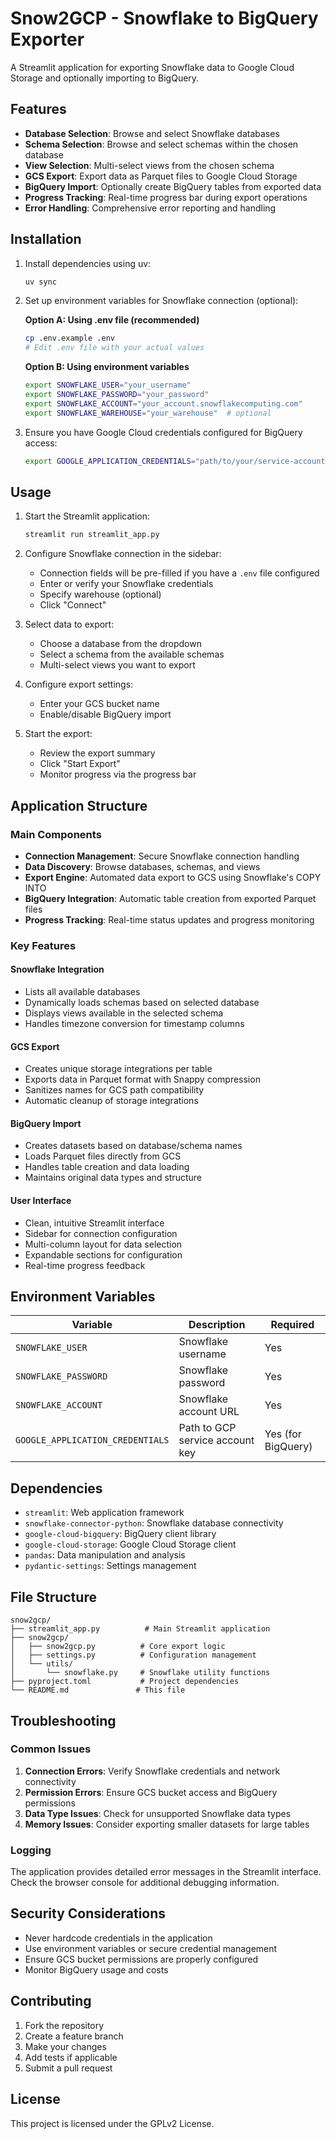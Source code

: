 # Snow2GCP - Snowflake to BigQuery Exporter

A Streamlit application for exporting Snowflake data to Google Cloud Storage and optionally importing to BigQuery.

## Features

- **Database Selection**: Browse and select Snowflake databases
- **Schema Selection**: Browse and select schemas within the chosen database
- **View Selection**: Multi-select views from the chosen schema
- **GCS Export**: Export data as Parquet files to Google Cloud Storage
- **BigQuery Import**: Optionally create BigQuery tables from exported data
- **Progress Tracking**: Real-time progress bar during export operations
- **Error Handling**: Comprehensive error reporting and handling

## Installation

1. Install dependencies using uv:
   ```bash
   uv sync
   ```

2. Set up environment variables for Snowflake connection (optional):
   
   **Option A: Using .env file (recommended)**
   ```bash
   cp .env.example .env
   # Edit .env file with your actual values
   ```
   
   **Option B: Using environment variables**
   ```bash
   export SNOWFLAKE_USER="your_username"
   export SNOWFLAKE_PASSWORD="your_password"
   export SNOWFLAKE_ACCOUNT="your_account.snowflakecomputing.com"
   export SNOWFLAKE_WAREHOUSE="your_warehouse"  # optional
   ```

3. Ensure you have Google Cloud credentials configured for BigQuery access:
   ```bash
   export GOOGLE_APPLICATION_CREDENTIALS="path/to/your/service-account-key.json"
   ```

## Usage

1. Start the Streamlit application:
   ```bash
   streamlit run streamlit_app.py
   ```

2. Configure Snowflake connection in the sidebar:
   - Connection fields will be pre-filled if you have a `.env` file configured
   - Enter or verify your Snowflake credentials
   - Specify warehouse (optional)
   - Click "Connect"

3. Select data to export:
   - Choose a database from the dropdown
   - Select a schema from the available schemas
   - Multi-select views you want to export

4. Configure export settings:
   - Enter your GCS bucket name
   - Enable/disable BigQuery import

5. Start the export:
   - Review the export summary
   - Click "Start Export"
   - Monitor progress via the progress bar

## Application Structure

### Main Components

- **Connection Management**: Secure Snowflake connection handling
- **Data Discovery**: Browse databases, schemas, and views
- **Export Engine**: Automated data export to GCS using Snowflake's COPY INTO
- **BigQuery Integration**: Automatic table creation from exported Parquet files
- **Progress Tracking**: Real-time status updates and progress monitoring

### Key Features

#### Snowflake Integration
- Lists all available databases
- Dynamically loads schemas based on selected database
- Displays views available in the selected schema
- Handles timezone conversion for timestamp columns

#### GCS Export
- Creates unique storage integrations per table
- Exports data in Parquet format with Snappy compression
- Sanitizes names for GCS path compatibility
- Automatic cleanup of storage integrations

#### BigQuery Import
- Creates datasets based on database/schema names
- Loads Parquet files directly from GCS
- Handles table creation and data loading
- Maintains original data types and structure

#### User Interface
- Clean, intuitive Streamlit interface
- Sidebar for connection configuration
- Multi-column layout for data selection
- Expandable sections for configuration
- Real-time progress feedback

## Environment Variables

| Variable | Description | Required |
|----------|-------------|----------|
| `SNOWFLAKE_USER` | Snowflake username | Yes |
| `SNOWFLAKE_PASSWORD` | Snowflake password | Yes |
| `SNOWFLAKE_ACCOUNT` | Snowflake account URL | Yes |
| `GOOGLE_APPLICATION_CREDENTIALS` | Path to GCP service account key | Yes (for BigQuery) |

## Dependencies

- `streamlit`: Web application framework
- `snowflake-connector-python`: Snowflake database connectivity
- `google-cloud-bigquery`: BigQuery client library
- `google-cloud-storage`: Google Cloud Storage client
- `pandas`: Data manipulation and analysis
- `pydantic-settings`: Settings management

## File Structure

```
snow2gcp/
├── streamlit_app.py          # Main Streamlit application
├── snow2gcp/
│   ├── snow2gcp.py          # Core export logic
│   ├── settings.py          # Configuration management
│   └── utils/
│       └── snowflake.py     # Snowflake utility functions
├── pyproject.toml           # Project dependencies
└── README.md               # This file
```

## Troubleshooting

### Common Issues

1. **Connection Errors**: Verify Snowflake credentials and network connectivity
2. **Permission Errors**: Ensure GCS bucket access and BigQuery permissions
3. **Data Type Issues**: Check for unsupported Snowflake data types
4. **Memory Issues**: Consider exporting smaller datasets for large tables

### Logging

The application provides detailed error messages in the Streamlit interface. Check the browser console for additional debugging information.

## Security Considerations

- Never hardcode credentials in the application
- Use environment variables or secure credential management
- Ensure GCS bucket permissions are properly configured
- Monitor BigQuery usage and costs

## Contributing

1. Fork the repository
2. Create a feature branch
3. Make your changes
4. Add tests if applicable
5. Submit a pull request

## License

This project is licensed under the GPLv2 License.